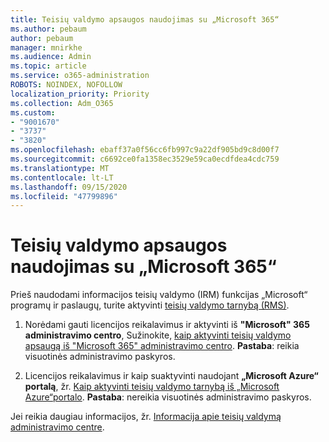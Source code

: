 ```yaml
---
title: Teisių valdymo apsaugos naudojimas su „Microsoft 365“
ms.author: pebaum
author: pebaum
manager: mnirkhe
ms.audience: Admin
ms.topic: article
ms.service: o365-administration
ROBOTS: NOINDEX, NOFOLLOW
localization_priority: Priority
ms.collection: Adm_O365
ms.custom:
- "9001670"
- "3737"
- "3820"
ms.openlocfilehash: ebaff37a0f56cc6fb997c9a22df905bd9c8d00f7
ms.sourcegitcommit: c6692ce0fa1358ec3529e59ca0ecdfdea4cdc759
ms.translationtype: MT
ms.contentlocale: lt-LT
ms.lasthandoff: 09/15/2020
ms.locfileid: "47799896"
---
```

# <a name="use-rights-management-protection-with-microsoft-365"></a>Teisių valdymo apsaugos naudojimas su „Microsoft 365“

Prieš naudodami informacijos teisių valdymo (IRM) funkcijas „Microsoft“ programų ir paslaugų, turite aktyvinti [teisių valdymo tarnybą (RMS)](https://docs.microsoft.com/azure/information-protection/what-is-azure-rms).

1. Norėdami gauti licencijos reikalavimus ir aktyvinti iš **"Microsoft" 365 administravimo centro**, Sužinokite, [kaip aktyvinti teisių valdymo apsaugą iš "Microsoft 365" administravimo centro](https://docs.microsoft.com/azure/information-protection/activate-office365). **Pastaba**: reikia visuotinės administravimo paskyros.

2. Licencijos reikalavimus ir kaip suaktyvinti naudojant **„Microsoft Azure“ portalą**, žr. [Kaip aktyvinti teisių valdymo tarnybą iš „Microsoft Azure“portalo](https://docs.microsoft.com/azure/information-protection/activate-azure). **Pastaba**: nereikia visuotinės administravimo paskyros.

Jei reikia daugiau informacijos, žr. [Informacija apie teisių valdymą administravimo centre](https://docs.microsoft.com/office365/enterprise/activate-rms-in-office-365).
